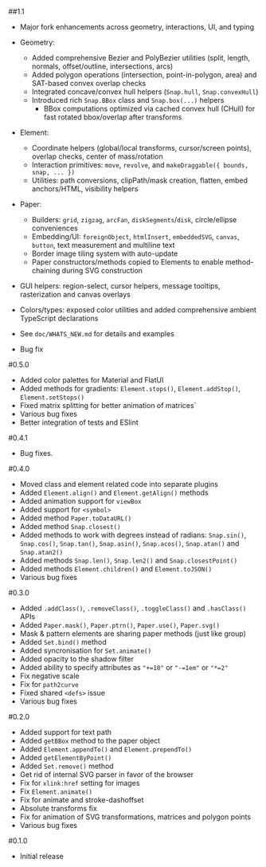 ##1.1

* Major fork enhancements across geometry, interactions, UI, and typing
* Geometry:
	* Added comprehensive Bezier and PolyBezier utilities (split, length, normals, offset/outline, intersections, arcs)
	* Added polygon operations (intersection, point-in-polygon, area) and SAT-based convex overlap checks
	* Integrated concave/convex hull helpers (`Snap.hull`, `Snap.convexHull`)
	* Introduced rich `Snap.BBox` class and `Snap.box(...)` helpers
		* BBox computations optimized via cached convex hull (CHull) for fast rotated bbox/overlap after transforms
* Element:
	* Coordinate helpers (global/local transforms, cursor/screen points), overlap checks, center of mass/rotation
	* Interaction primitives: `move`, `revolve`, and `makeDraggable({ bounds, snap, ... })`
	* Utilities: path conversions, clipPath/mask creation, flatten, embed anchors/HTML, visibility helpers
* Paper:
	* Builders: `grid`, `zigzag`, `arcFan`, `diskSegments`/`disk`, circle/ellipse conveniences
	* Embedding/UI: `foreignObject`, `htmlInsert`, `embeddedSVG`, `canvas`, `button`, text measurement and multiline text
	* Border image tiling system with auto-update
	* Paper constructors/methods copied to Elements to enable method-chaining during SVG construction
* GUI helpers: region-select, cursor helpers, message tooltips, rasterization and canvas overlays
* Colors/types: exposed color utilities and added comprehensive ambient TypeScript declarations
* See `doc/WHATS_NEW.md` for details and examples

* Bug fix

#0.5.0

* Added color palettes for Material and FlatUI
* Added methods for gradients: `Element.stops()`, `Element.addStop()`, `Element.setStops()`
* Fixed matrix splitting for better animation of matrices`
* Various bug fixes
* Better integration of tests and ESlint

#0.4.1

* Bug fixes.

#0.4.0

* Moved class and element related code into separate plugins
* Added `Element.align()` and `Element.getAlign()` methods
* Added animation support for `viewBox`
* Added support for `<symbol>`
* Added method `Paper.toDataURL()`
* Added method `Snap.closest()`
* Added methods to work with degrees instead of radians: `Snap.sin()`, `Snap.cos()`, `Snap.tan()`, `Snap.asin()`, `Snap.acos()`, `Snap.atan()` and `Snap.atan2()`
* Added methods `Snap.len()`, `Snap.len2()` and `Snap.closestPoint()`
* Added methods `Element.children()` and `Element.toJSON()`
* Various bug fixes

#0.3.0

* Added `.addClass()`, `.removeClass()`, `.toggleClass()` and `.hasClass()` APIs
* Added `Paper.mask()`, `Paper.ptrn()`, `Paper.use()`, `Paper.svg()`
* Mask & pattern elements are sharing paper methods (just like group)
* Added `Set.bind()` method
* Added syncronisation for `Set.animate()`
* Added opacity to the shadow filter
* Added ability to specify attributes as `"+=10"` or `"-=1em"` or `"*=2"`
* Fix negative scale
* Fix for `path2curve`
* Fixed shared `<defs>` issue
* Various bug fixes

#0.2.0

* Added support for text path
* Added `getBBox` method to the paper object
* Added `Element.appendTo()` and `Element.prependTo()`
* Added `getElementByPoint()`
* Added `Set.remove()` method
* Get rid of internal SVG parser in favor of the browser
* Fix for `xlink:href` setting for images
* Fix `Element.animate()`
* Fix for animate and stroke-dashoffset
* Absolute transforms fix
* Fix for animation of SVG transformations, matrices and polygon points
* Various bug fixes

#0.1.0

* Initial release
